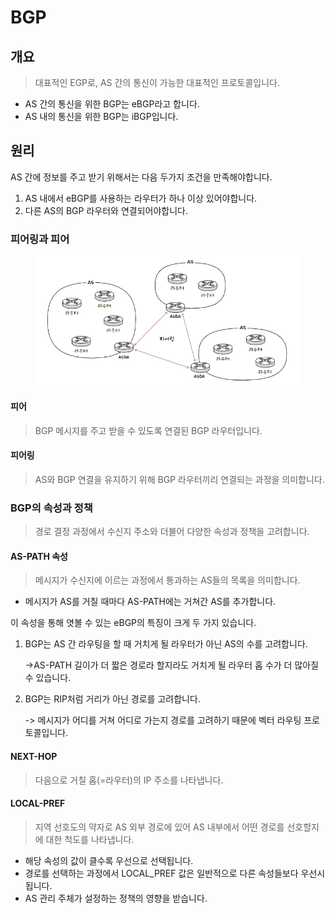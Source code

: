 # BGP

## 개요&#x20;

> 대표적인 EGP로, AS 간의 통신이  가능한 대표적인 프로토콜입니다.&#x20;

* AS 간의 통신을 위한 BGP는 eBGP라고 합니다.&#x20;
* AS 내의 통신을 위한 BGP는 iBGP입니다.&#x20;



## 원리&#x20;

AS 간에 정보를 주고 받기 위해서는 다음 두가지  조건을 만족해야합니다. &#x20;

1. AS 내에서 eBGP를 사용하는 라우터가  하나 이상 있어야합니다.&#x20;
2. 다른 AS의 BGP 라우터와 연결되어야합니다.&#x20;



### 피어링과 피어&#x20;

<figure><img src="../../../../.gitbook/assets/image (2) (1).png" alt=""><figcaption></figcaption></figure>

#### 피어

> BGP 메시지를 주고 받을 수 있도록 연결된 BGP 라우터입니다.&#x20;

#### 피어링&#x20;

> AS와 BGP 연결을 유지하기 위해 BGP 라우터끼리 연결되는 과정을 의미합니다.&#x20;



### BGP의 속성과 정책&#x20;

> 경로 결정 과정에서 수신지 주소와 더불어 다양한 속성과 정책을 고려합니다.&#x20;

#### AS-PATH 속성&#x20;

> 메시지가 수신지에 이르는 과정에서 통과하는 AS들의 목록을 의미합니다.&#x20;

* 메시지가 AS를 거칠 때마다 AS-PATH에는 거쳐간 AS를 추가합니다.&#x20;

이 속성을 통해 엿볼 수 있는 eBGP의 특징이 크게 두 가지 있습니다.&#x20;

1.  BGP는 AS 간 라우팅을 할 때 거치게 될 라우터가 아닌 AS의 수를 고려합니다.&#x20;

    \->AS-PATH 길이가 더 짧은 경로라 할지라도 거치게 될 라우터 홉 수가 더 많아질 수 있습니다.&#x20;
2.  BGP는 RIP처럼 거리가 아닌 경로를 고려합니다.&#x20;

    \-> 메시지가 어디를 거쳐 어디로 가는지 경로를 고려하기  때문에 벡터 라우팅 프로토콜입니다.

#### NEXT-HOP

> 다음으로 거칠 홉(=라우터)의 IP 주소를 나타냅니다.&#x20;



#### LOCAL-PREF

> 지역 선호도의 약자로 AS 외부 경로에 있어 AS 내부에서 어떤 경로를 선호할지에 대한 척도를 나타냅니다.&#x20;

* 해당 속성의 값이 클수록 우선으로 선택됩니다.&#x20;
* 경로를 선택하는 과정에서 LOCAL\_PREF 값은 일반적으로 다른 속성들보다 우선시 됩니다.&#x20;
* AS 관리 주체가 설정하는 정책의 영향을 받습니다.&#x20;
